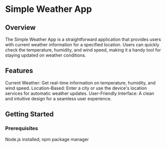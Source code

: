 <!-- 


The Simple Weather App is a straightforward application that provides users with current weather information for a specified location. Users can quickly check the temperature, humidity, and wind speed, making it a handy tool for staying updated on weather conditions. -->

# Simple Weather App
## Overview
The Simple Weather App is a straightforward application that provides users with current weather information for a specified location. Users can quickly check the temperature, humidity, and wind speed, making it a handy tool for staying updated on weather conditions.

## Features
 Current Weather: Get real-time information on temperature, humidity, and wind speed.
Location-Based: Enter a city or use the device's location services for automatic weather updates.
User-Friendly Interface: A clean and intuitive design for a seamless user experience.
<!-- Responsive Design: Works well on both desktop and mobile devices. -->
## Getting Started
### Prerequisites
Node.js installed;
npm package manager